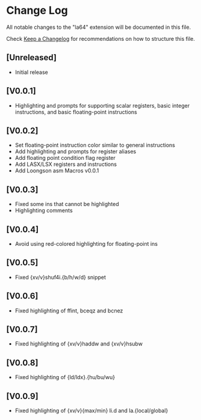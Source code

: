 # Change Log

All notable changes to the "la64" extension will be documented in this file.

Check [Keep a Changelog](http://keepachangelog.com/) for recommendations on how to structure this file.

## [Unreleased]

- Initial release

## [V0.0.1]
- Highlighting and prompts for supporting scalar registers, basic integer instructions, and basic floating-point instructions

## [V0.0.2]
- Set floating-point instruction color similar to general instructions
- Add highlighting and prompts for register aliases
- Add floating point condition flag register
- Add LASX/LSX registers and instructions
- Add Loongson asm Macros v0.0.1

## [V0.0.3]
- Fixed some ins that cannot be highlighted
- Highlighting comments

## [V0.0.4]
- Avoid using red-colored highlighting for floating-point ins

## [V0.0.5]
- Fixed {xv/v}shuf4i.{b/h/w/d} snippet

## [V0.0.6]
- Fixed highlighting of ffint, bceqz and bcnez

## [V0.0.7]
- Fixed highlighting of {xv/v}haddw and {xv/v}hsubw

## [V0.0.8]
- Fixed highlighting of {ld/ldx}.{hu/bu/wu}

## [V0.0.9]
- Fixed highlighting of {xv/v}{max/min} li.d and la.{local/global}